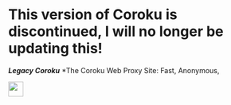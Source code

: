 # This version of Coroku is discontinued, I will no longer be updating this!
***Legacy Coroku***
*The Coroku Web Proxy Site: Fast, Anonymous, 

<a href="https://heroku.com/deploy?template=https://github.com/kovak7/coroku-legacy"><img height="30px" src="https://raw.githubusercontent.com/FogNetwork/Tsunami/main/deploy/heroku2.svg"><img></a>
